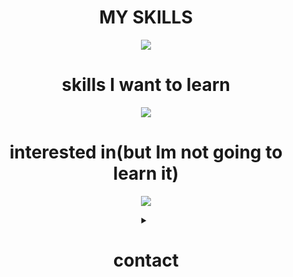 <div align="center">
  <h1>MY SKILLS</h1>
  <p align="center">
    <a href="https://skillicons.dev">
      <img src="https://skillicons.dev/icons?i=cpp,rust,git,github" />
    </a>
  </p>

  <h1>skills I want to learn</h1>
  <p align="center">
    <a href="https://skillicons.dev">
      <img src="https://skillicons.dev/icons?i=kotlin" />
    </a>
  </p>

  <h1>interested in(but Im not going to learn it)</h1>
  <p align="center">
    <a href="https://skillicons.dev">
      <img src="https://skillicons.dev/icons?i=haskell" />
    </a>
  </p>
<details>
  <summary><h1>contact<h1></summary> 
  <p align="center">
    <a href="https://www.discord.com/users/724520262787137556">
      <img src="https://skillicons.dev/icons?i=discord" />
    </a>
  </p>
</details>

</div>
